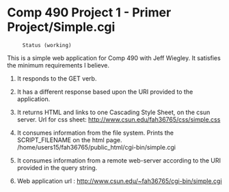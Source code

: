 # Comp 490 Project 1 - Primer Project/Simple.cgi 
         Status (working)

This is a simple web application for Comp 490 with Jeff Wiegley. It satisfies the minimum requirements I believe.

1. It responds to the GET verb.

2. It has a different response based upon the URI provided to the application. 

3. It returns HTML and links to one Cascading Style Sheet, on the csun server. 
  Url for css sheet:     http://www.csun.edu/fah36765/css/simple.css 
  
4. It consumes information from the file system. Prints the SCRIPT_FILENAME on the html page. 
         /home/users15/fah36765/public_html/cgi-bin/simple.cgi

5. It consumes information from a remote web-server according to the URI provided in the query string. 

6. Web application url : http://www.csun.edu/~fah36765/cgi-bin/simple.cgi 
